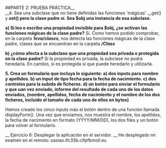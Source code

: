 ##PARTE 2: PRUEBA PRÁCTICA__ <br />
__4. Sea una subclase que no tiene definidas las funciones 'mágicas' __get() y __set() pero la clase padre sí. 
   Sea $obj una instancia de esa subclase.__

   __a) Si leo o escribo una propiedad invisible para $obj, ¿se activan las funciones mágicas de la clase padre?__
         Sí. Como hemos podido comprobar, en la carpeta ___1eva/clases___, nos detecta las funciones mágicas de la clase padre,
         clases que se encuentran en la carpeta ___/Class___

   __b) ¿cómo afecta a la subclase que una propiedad sea privada o protegida en la clase padre?__ 
         Si la propiedad es privada, la subclase no podrá heredarla. En cambio, si es protegida sí que puede heredarlo y utilizarla.


__5. Crea un formulario que incluya lo siguiente:
   a) dos inputs para nombre y apellidos.
   b) un input de tipo fecha para la fecha de nacimiento.
   c) dos controles para la subida de ficheros.
   d) un botón para enviar el formulario y que uan vez enviado, informe del resultado de cada uno de los datos enviados,
   (nombre, apellidos, fecha de nacimiento y el nombre de los dos ficheros, incluido el tamaño de cada uno de ellos en bytes)__
   
Hemos creado los cinco inputs más el botón dentro de una función llamada displayForm(). Una vez que enviamos, nos muestra
el nombre, los apellidos, la fecha de nacimiento en formato (YYYY/MM/DD), los dos files y un botón para volver al formulario.


__ Ejercicio 6: Desplegar la aplicación en el servidor. __
He desplegado mi examen en el remoto: oasiao.ifc33b.cifpfbmoll.eu